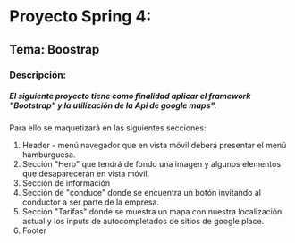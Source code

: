 # Proyecto Spring 4:
## Tema: Boostrap
### Descripción:
##### El siguiente proyecto tiene como finalidad aplicar el framework "Bootstrap" y la utilización de la Api de google maps".
Para ello se maquetizará en las siguientes secciones:
1. Header - menú navegador que en vista móvil deberá presentar el menú hamburguesa.
2. Sección "Hero" que tendrá de fondo una imagen y algunos elementos que desaparecerán en vista móvil.
3. Sección de información
4. Sección de "conduce" donde se encuentra un botón invitando al conductor a ser parte de la empresa.
5. Sección "Tarifas" donde se muestra un mapa con nuestra localización actual y los inputs de autocompletados de sitios de google place.
6. Footer
